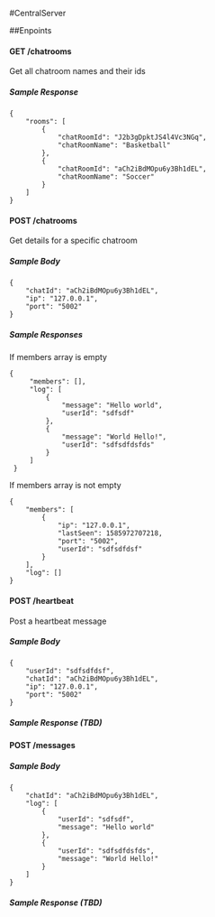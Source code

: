 #CentralServer

##Enpoints

#### GET /chatrooms

Get all chatroom names and their ids

##### Sample Response
```
{
    "rooms": [
        {
            "chatRoomId": "J2b3gDpktJS4l4Vc3NGq",
            "chatRoomName": "Basketball"
        },
        {
            "chatRoomId": "aCh2iBdMOpu6y3Bh1dEL",
            "chatRoomName": "Soccer"
        }
    ]
}
```

#### POST /chatrooms

Get details for a specific chatroom

##### Sample Body
```
{
	"chatId": "aCh2iBdMOpu6y3Bh1dEL",
	"ip": "127.0.0.1",
	"port": "5002"
}
```

##### Sample Responses
If members array is empty

```
{
     "members": [],
     "log": [
         {
             "message": "Hello world",
             "userId": "sdfsdf"
         },
         {
             "message": "World Hello!",
             "userId": "sdfsdfdsfds"
         }
     ]
 }
```
 
 If members array is not empty
 ```
 {
     "members": [
         {
             "ip": "127.0.0.1",
             "lastSeen": 1585972707218,
             "port": "5002",
             "userId": "sdfsdfdsf"
         }
     ],
     "log": []
 }
```
 

#### POST /heartbeat

Post a heartbeat message

##### Sample Body
```
{
	"userId": "sdfsdfdsf",
	"chatId": "aCh2iBdMOpu6y3Bh1dEL",
	"ip": "127.0.0.1",
	"port": "5002"
}
```

##### Sample Response (TBD)

#### POST /messages

##### Sample Body
```
{ 
	"chatId": "aCh2iBdMOpu6y3Bh1dEL", 
	"log": [
		{
			"userId": "sdfsdf", 
			"message": "Hello world"
		}, 
		{
			"userId": "sdfsdfdsfds", 
			"message": "World Hello!"
		}
	] 
}
```

##### Sample Response (TBD)


